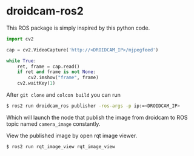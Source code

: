 # droidcam-ros2
This ROS package is simply inspired by this python code.
```python
import cv2

cap = cv2.VideoCapture('http://<DROIDCAM_IP>/mjpegfeed')

while True:
    ret, frame = cap.read()
    if ret and frame is not None:
        cv2.imshow("frame", frame)
    cv2.waitKey(1)
```

After `git clone` and `colcon build` you can run

```bash
$ ros2 run droidcam_ros publisher -ros-args -p ip:=<DROIDCAM_IP>
```
Which will launch the node that publish the image from droidcam to ROS topic named `camera_image` constantly.


View the published image by open rqt image viewer.
```bash
$ ros2 run rqt_image_view rqt_image_view
```
